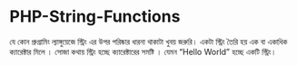 # PHP-String-Functions

যে কোন প্রুগ্রামিং ল্যাঙ্গুয়েজে স্ট্রিং এর উপর পরিষ্কার ধারনা থাকাটা খুবয় জরুরি। একটা স্ট্রিং তৈরি হয় এক বা একাধিক ক্যারেক্টার মিলে । সোজা কথায় স্ট্রিং হচ্ছে ক্যারেক্টারের সমষ্টি ।
যেমন “Hello World” হচ্ছে একটি স্ট্রিং।
